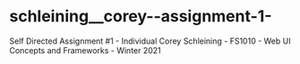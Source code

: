 # schleining__corey--assignment-1-
Self Directed Assignment #1 - Individual Corey Schleining - FS1010 - Web UI Concepts and Frameworks - Winter 2021
